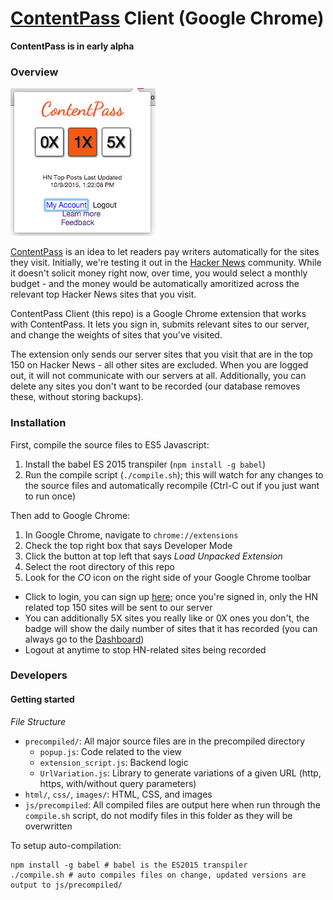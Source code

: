 # [ContentPass](https://content-pass.herokuapp.com) Client (Google Chrome)
**ContentPass is in early alpha**

### Overview
![Screenshot](screenshot.png)

[ContentPass](https://content-pass.herokuapp.com) is an idea to let readers pay writers automatically for the sites they visit. Initially, we're testing it out in the [Hacker News](https://news.ycombinator.com) community. While it doesn't solicit money right now, over time, you would select a monthly budget - and the money would be automatically amoritized across the relevant top Hacker News sites that you visit.

ContentPass Client (this repo) is a Google Chrome extension that works with ContentPass. It lets you sign in, submits relevant sites to our server, and change the weights of sites that you've visited.

The extension only sends our server sites that you visit that are in the top 150 on Hacker News - all other sites are excluded. When you are logged out, it will not communicate with our servers at all. Additionally, you can delete any sites you don't want to be recorded (our database removes these, without storing backups).

### Installation
First, compile the source files to ES5 Javascript:

1. Install the babel ES 2015 transpiler (`npm install -g babel`)
2. Run the compile script (`./compile.sh`); this will watch for any changes to the source files and automatically recompile (Ctrl-C out if you just want to run once)

Then add to Google Chrome:

1. In Google Chrome, navigate to `chrome://extensions`
2. Check the top right box that says Developer Mode
3. Click the button at top left that says *Load Unpacked Extension*
4. Select the root directory of this repo
5. Look for the *CO* icon on the right side of your Google Chrome toolbar
 - Click to login, you can sign up [here](https://content-pass.herokuapp.com/users/sign_up); once you're signed in, only the HN related top 150 sites will be sent to our server
 - You can additionally 5X sites you really like or 0X ones you don't, the badge will show the daily number of sites that it has recorded (you can always go to the [Dashboard](https://content-pass.herokuapp.com/dashboard))
 - Logout at anytime to stop HN-related sites being recorded


### Developers
#### Getting started
*File Structure*
- `precompiled/`: All major source files are in the precompiled directory
  - `popup.js`: Code related to the view
  - `extension_script.js`: Backend logic
  - `UrlVariation.js`: Library to generate variations of a given URL (http, https, with/without query parameters)
- `html/`, `css/`, `images/`: HTML, CSS, and images
- `js/precompiled`: All compiled files are output here when run through the `compile.sh` script, do not modify files in this folder as they will be overwritten

To setup auto-compilation:
```
npm install -g babel # babel is the ES2015 transpiler
./compile.sh # auto compiles files on change, updated versions are output to js/precompiled/
```
